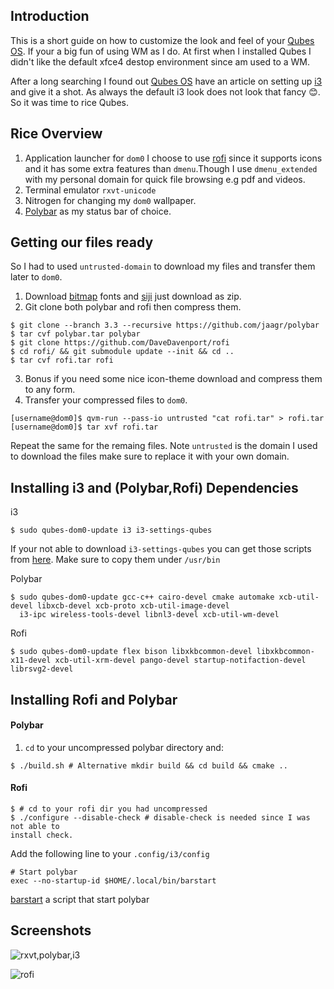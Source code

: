 Introduction
------------
This is a short guide on how to customize the look and feel of your [Qubes OS].
If your a big fun of using WM as I do. At first when I installed Qubes I
didn't like the default xfce4 destop environment since am used to a WM.

After a long searching I found out [Qubes OS] have an article on setting up [i3] and give it a shot. As always the default i3 look does not look that fancy :blush:. So it was time to rice Qubes.

Rice Overview
-------------
1. Application launcher for `dom0`
    I choose to use [rofi] since it supports icons and it has some extra
    features than `dmenu`.Though I use `dmenu_extended` with my personal domain for quick file browsing e.g pdf and videos.
2. Terminal emulator `rxvt-unicode` 
3. Nitrogen for changing my `dom0` wallpaper.
4. [Polybar] as my status bar of choice.

Getting our files ready
-----------------------
So I had to used `untrusted-domain` to download my files and transfer them
later to `dom0`.

1. Download [bitmap] fonts and [siji] just download as zip.
2. Git clone both polybar and rofi then compress them.
```
$ git clone --branch 3.3 --recursive https://github.com/jaagr/polybar
$ tar cvf polybar.tar polybar
$ git clone https://github.com/DaveDavenport/rofi 
$ cd rofi/ && git submodule update --init && cd ..
$ tar cvf rofi.tar rofi
```
3. Bonus if you need some nice icon-theme download and compress them to any
   form.
4. Transfer your compressed files to `dom0`.
```
[username@dom0]$ qvm-run --pass-io untrusted "cat rofi.tar" > rofi.tar
[username@dom0]$ tar xvf rofi.tar

```
Repeat the same for the remaing files. Note `untrusted` is the domain I used to
download the files make sure to replace it with your own domain.

Installing i3 and (Polybar,Rofi) Dependencies
-----------------------
i3
```
$ sudo qubes-dom0-update i3 i3-settings-qubes
```
If your not able to download `i3-settings-qubes` you can get those scripts from
[here]. Make sure to copy them under `/usr/bin`

Polybar
```
$ sudo qubes-dom0-update gcc-c++ cairo-devel cmake automake xcb-util-devel libxcb-devel xcb-proto xcb-util-image-devel
  i3-ipc wireless-tools-devel libnl3-devel xcb-util-wm-devel
```

Rofi
```
$ sudo qubes-dom0-update flex bison libxkbcommon-devel libxkbcommon-x11-devel xcb-util-xrm-devel pango-devel startup-notifaction-devel librsvg2-devel
```

Installing Rofi and Polybar
---------------------------
#### Polybar
1. `cd` to your uncompressed polybar directory and:
```
$ ./build.sh # Alternative mkdir build && cd build && cmake ..
```

#### Rofi
```
$ # cd to your rofi dir you had uncompressed
$ ./configure --disable-check # disable-check is needed since I was not able to
install check.
```
Add the following line to your `.config/i3/config`
```
# Start polybar
exec --no-startup-id $HOME/.local/bin/barstart
```
 [barstart] a script that start polybar
 
 Screenshots
------------
![rxvt,polybar,i3](https://i.imgur.com/2BVETGf.png)

![rofi](https://i.imgur.com/h31yTlf.png)

[Qubes OS]: https://www.qubes-os.org/
[i3]: https://i3wm.org/
[barstart]:https://github.com/cOb4l7/dotfiles/blob/master/local/.local/bin/barstart
[rofi]: https://github.com/DaveDavenport/rofi
[Polybar]: https://github.com/jaagr/polybar
[bitmap]: https://github.com/Tecate/bitmap-fonts
[siji]:https://github.com/stark/siji
[here]:https://github.com/cOb4l7/dotfiles/tree/master/config/Qubes-os/i3-settings-qubes
